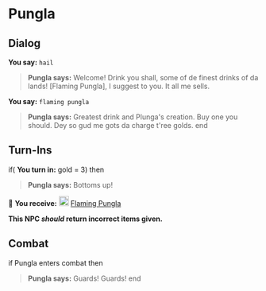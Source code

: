 # Pungla


## Dialog

**You say:** `hail`



>**Pungla says:** Welcome! Drink you shall, some of de finest drinks of da lands! [Flaming Pungla], I suggest to you. It all me sells.

**You say:** `flaming pungla`



>**Pungla says:** Greatest drink and Plunga's creation. Buy one you should. Dey so gud me gots da charge t'ree golds.
end



## Turn-Ins





if( **You turn in:** gold = 3) then


>**Pungla says:** Bottoms up!





 &#127873; **You receive:**  <img style="background:url(/static/icons/blank_slot.gif);width:20px;height:20px;" src="/static/icons/item_710.png" alt="" /> <a
                                href="/item/13382" data-url="13382" class="tooltip-link link">Flaming Pungla</a> 

 



**This NPC *should* return incorrect items given.**




## Combat


if Pungla enters combat  then


>**Pungla says:** Guards! Guards!
end